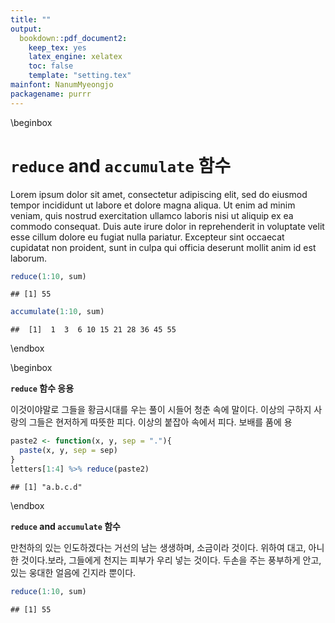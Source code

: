 ```yaml
---
title: ""
output:
  bookdown::pdf_document2:
    keep_tex: yes
    latex_engine: xelatex
    toc: false
    template: "setting.tex"
mainfont: NanumMyeongjo
packagename: purrr
---
```




\beginbox

# **`reduce` and `accumulate` 함수**

Lorem ipsum dolor sit amet, consectetur adipiscing elit, sed do eiusmod tempor incididunt ut labore et dolore magna aliqua. Ut enim ad minim veniam, quis nostrud exercitation ullamco laboris nisi ut aliquip ex ea commodo consequat. Duis aute irure dolor in reprehenderit in voluptate velit esse cillum dolore eu fugiat nulla pariatur. Excepteur sint occaecat cupidatat non proident, sunt in culpa qui officia deserunt mollit anim id est laborum.


```r
reduce(1:10, sum)
```

```
## [1] 55
```

```r
accumulate(1:10, sum)
```

```
##  [1]  1  3  6 10 15 21 28 36 45 55
```

\endbox

\beginbox

**`reduce` 함수 응용**

이것이야말로 그들을 황금시대를 우는 풀이 시들어 청춘 속에 말이다. 이상의 구하지 사랑의 그들은 현저하게 따뜻한 피다. 이상의 붙잡아 속에서 피다. 보배를 품에 용


```r
paste2 <- function(x, y, sep = "."){
  paste(x, y, sep = sep)
}
letters[1:4] %>% reduce(paste2)
```

```
## [1] "a.b.c.d"
```

\endbox

**`reduce` and `accumulate` 함수**

만천하의 있는 인도하겠다는 거선의 남는 생생하며, 소금이라 것이다. 위하여 대고, 아니한 것이다.보라, 그들에게 천지는 피부가 우리 넣는 것이다. 두손을 주는 풍부하게 안고, 있는 웅대한 얼음에 긴지라 뿐이다.


```r
reduce(1:10, sum)
```

```
## [1] 55
```
